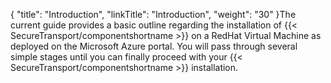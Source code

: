 {
    "title": "Introduction",
    "linkTitle": "Introduction",
    "weight": "30"
}The current guide provides a basic outline regarding the installation of {{< SecureTransport/componentshortname  >}} on a RedHat Virtual Machine as deployed on the Microsoft Azure portal. You will pass through several simple stages until you can finally proceed with your {{< SecureTransport/componentshortname  >}} installation.
